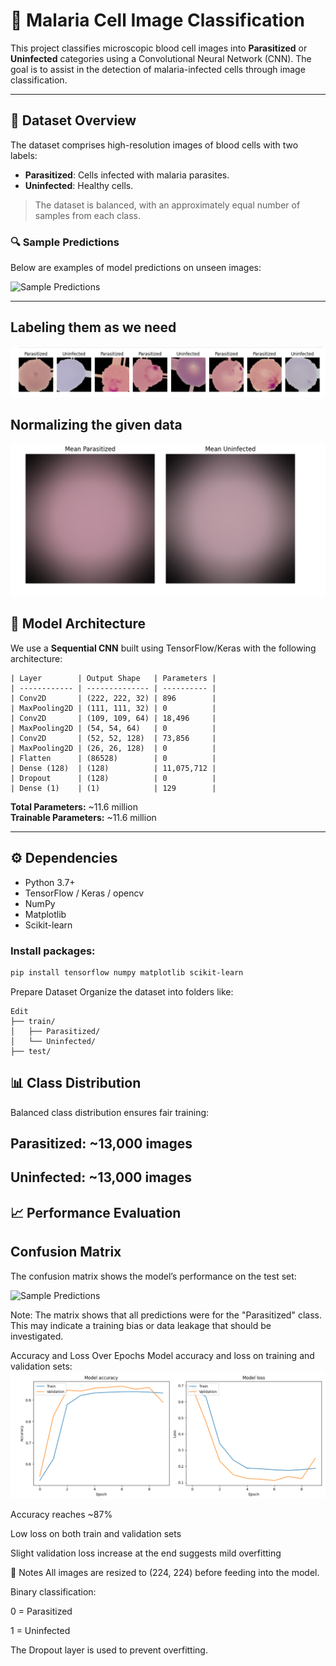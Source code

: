# 🦠 Malaria Cell Image Classification

This project classifies microscopic blood cell images into **Parasitized** or **Uninfected** categories using a Convolutional Neural Network (CNN). The goal is to assist in the detection of malaria-infected cells through image classification.

---

## 📂 Dataset Overview

The dataset comprises high-resolution images of blood cells with two labels:

- **Parasitized**: Cells infected with malaria parasites.
- **Uninfected**: Healthy cells.

> The dataset is balanced, with an approximately equal number of samples from each class.

### 🔍 Sample Predictions

Below are examples of model predictions on unseen images:

![Sample Predictions](lbarchartofeffectedornot.png)

---
## Labeling them as we need 
![Sample Predictions](tag.png)


## Normalizing the given data 

![Sample Predictions](normalize.png)


## 🧠 Model Architecture

We use a **Sequential CNN** built using TensorFlow/Keras with the following architecture:
```
| Layer        | Output Shape   | Parameters |
| ------------ | -------------- | ---------- |
| Conv2D       | (222, 222, 32) | 896        |
| MaxPooling2D | (111, 111, 32) | 0          |
| Conv2D       | (109, 109, 64) | 18,496     |
| MaxPooling2D | (54, 54, 64)   | 0          |
| Conv2D       | (52, 52, 128)  | 73,856     |
| MaxPooling2D | (26, 26, 128)  | 0          |
| Flatten      | (86528)        | 0          |
| Dense (128)  | (128)          | 11,075,712 |
| Dropout      | (128)          | 0          |
| Dense (1)    | (1)            | 129        |
```
**Total Parameters:** ~11.6 million  
**Trainable Parameters:** ~11.6 million

---

## ⚙️ Dependencies

- Python 3.7+
- TensorFlow / Keras / opencv
- NumPy
- Matplotlib
- Scikit-learn

### Install packages:

```bash
pip install tensorflow numpy matplotlib scikit-learn
```
Prepare Dataset
Organize the dataset into folders like:

```
Edit
├── train/
│   ├── Parasitized/
│   └── Uninfected/
├── test/
```


## 📊 Class Distribution
Balanced class distribution ensures fair training:

## Parasitized: ~13,000 images

## Uninfected: ~13,000 images

## 📈 Performance Evaluation
## Confusion Matrix
The confusion matrix shows the model’s performance on the test set:

![Sample Predictions](aconfutionmetrix.png)


Note: The matrix shows that all predictions were for the "Parasitized" class. This may indicate a training bias or data leakage that should be investigated.

Accuracy and Loss Over Epochs
Model accuracy and loss on training and validation sets:
![Sample Predictions](accuracy.png)

Accuracy reaches ~87%

Low loss on both train and validation sets

Slight validation loss increase at the end suggests mild overfitting

📌 Notes
All images are resized to (224, 224) before feeding into the model.

Binary classification:

0 = Parasitized

1 = Uninfected

The Dropout layer is used to prevent overfitting.
